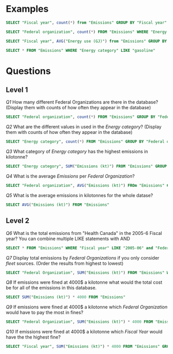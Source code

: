 
# Examples


```SQL 
SELECT "Fiscal year", count(*) from "Emissions" GROUP BY "Fiscal year"
```

```SQL
SELECT "Federal organization", count(*) FROM "Emissions" WHERE "Energy category" LIke "natural gas" GROUP BY "Federal organization" ORDER BY COUNT(*) DESC
```

```SQL
SELECT "Fiscal year", AVG("Energy use (GJ)") from "Emissions" GROUP BY "Fiscal year"
```

```SQL
SELECT * FROM "Emissions" WHERE	"Energy category" LIKE "gasoline"
```

# Questions

## Level 1

*Q1*
How many different Federal Organizations are there in the database? (Display them with counts of how often they appear in the database)

```SQL
SELECT "Federal organization", count(*) FROM "Emissions" GROUP BY "Federal organization" ORDER BY COUNT(*) DESC
```

*Q2*
What are the different values in used in the *Energy category*? (Display them with counts of how often they appear in the database)

```SQL
SELECT "Energy category", count(*) FROM "Emissions" GROUP BY "Federal organization" ORDER BY COUNT(*) DESC
```

*Q3*
What category of *Energy category* has the highest emissions in kilotonne?

```SQL
SELECT "Energy category", SUM("Emissions (kt)") FROM "Emissions" GROUP BY "Federal organization" ORDER BY SUM("Emissions (kt)") DESC
```

*Q4*
What is the average *Emissions* per *Federal Organization*?

```SQL
SELECT "Federal organization", AVG("Emissions (kt)") FROm "Emissions" GROUP BY "Federal organization" ORDER by AVG("Emissions (kt)") DESC
```

*Q5*
What is the average emissions in kilotonnes for the whole datase?

```SQL
SELECT AVG("Emissions (kt)") FROM "Emissions"
```

## Level 2

*Q6*
What is the total emissions from "Health Canada" in the 2005-6 Fiscal year? You can combine multiple LIKE statements with AND

```SQL
SELECT * FROM "Emissions" WHERE "Fiscal year" LIKE "2005-06" and "Federal Organization" LIKE "Health Canada"
```

*Q7*
Display total emissions by *Federal Organizations* if you only consider *fleet* sources. (Order the results from highest to lowest)

```SQL
SELECT "Federal Organization", SUM("Emissions (kt)") FROM "Emissions" WHERE "GHG source" LIKE "fleet" GROUP BY "Federal Organization" ORDER BY SUM("Emissions (kt)") DESC
```

*Q8*
If emissions were fined at 4000\$ a kilotonne what would the total cost be for all of the emissions in this database.

```SQL
SELECT SUM("Emissions (kt)") * 4000 FROM "Emissions"
```

*Q9*
If emissions were fined at 4000\$ a kilotonne which *Federal Organization* would have to pay the most in fines?

```SQL
SELECT "Federal Organization", SUM("Emissions (kt)") * 4000 FROM "Emissions" GROUP BY "Federal Organization" ORDER BY SUM("Emissions (kt)") * 4000 DESC
```

*Q10*
If emissions were fined at 4000\$ a kilotonne which *Fiscal Year* would have the the highest fine?

```SQL
SELECT "Fiscal year", SUM("Emissions (kt)") * 4000 FROM "Emissions" GROUP BY "Fiscal year" ORDER BY SUM("Emissions (kt)") * 4000 DESC
```
